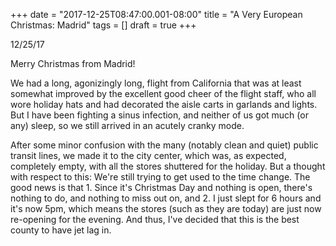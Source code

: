+++
date = "2017-12-25T08:47:00.001-08:00"
title = "A Very European Christmas: Madrid"
tags = []
draft = true
+++
<p dir="ltr">12/25/17

Merry Christmas from Madrid!</p><p dir="ltr">We had a long, agonizingly long, flight from California that was at least somewhat improved by the excellent good cheer of the flight staff, who all wore holiday hats and had decorated the aisle carts in garlands and lights.  But I have been fighting a sinus infection, and neither of us got much (or any) sleep, so we still arrived in an acutely cranky mode.</p><p dir="ltr">After some minor confusion with the many (notably clean and quiet) public transit lines, we made it to the city center, which was, as expected, completely empty, with all the stores shuttered for the holiday.  But a thought with respect to this: We're still trying to get used to the time change.  The good news is that 1. Since it's Christmas Day and nothing is open, there's nothing to do, and nothing to miss out on, and 2. I just slept for 6 hours and it's now 5pm, which means the stores (such as they are today) are just now re-opening for the evening.  And thus, I've decided that this is the best county to have jet lag in.

</p>
